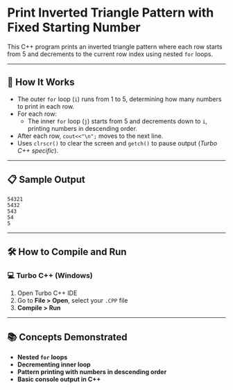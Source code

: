 # Print Inverted Triangle Pattern with Fixed Starting Number

This C++ program prints an inverted triangle pattern where each row starts from 5 and decrements to the current row index using nested `for` loops.

---

## 🚀 How It Works

- The outer `for` loop (`i`) runs from 1 to 5, determining how many numbers to print in each row.
- For each row:
  - The inner `for` loop (`j`) starts from 5 and decrements down to `i`, printing numbers in descending order.
- After each row, `cout<<"\n";` moves to the next line.
- Uses `clrscr()` to clear the screen and `getch()` to pause output (*Turbo C++ specific*).

---

## 📋 Sample Output

```
54321
5432
543
54
5
```

---

## 🛠️ How to Compile and Run

### 💻 Turbo C++ (Windows)

1. Open Turbo C++ IDE  
2. Go to **File > Open**, select your `.CPP` file  
3. **Compile > Run**

---

## 📚 Concepts Demonstrated
- **Nested `for` loops**
- **Decrementing inner loop**
- **Pattern printing with numbers in descending order**
- **Basic console output in C++**
